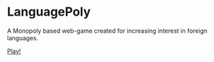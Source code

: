 # LanguagePoly

A Monopoly based web-game created for increasing interest in foreign languages.

[Play!](https://aguickers.github.io/monopoly/pages/menu.html)
